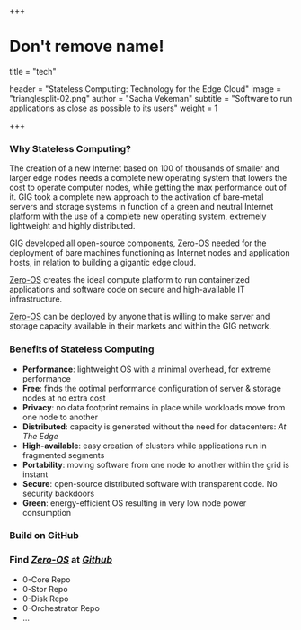 +++
# Don't remove name!
title = "tech"

header = "Stateless Computing: Technology for the Edge Cloud"
image = "trianglesplit-02.png"
author = "Sacha Vekeman"
subtitle = "Software to run applications as close as possible to its users"
weight = 1

+++

### Why Stateless Computing?

The creation of a new Internet based on 100 of thousands of smaller and larger edge nodes needs a complete new operating system that lowers the cost to operate computer nodes, while getting the max performance out of it. GIG took a complete new approach to the activation of bare-metal servers and storage systems in function of a green and neutral Internet platform with the use of a complete new operating system, extremely lightweight and highly distributed.

GIG developed all open-source components, [Zero-OS](https://github.com/Zero-OS) needed for the deployment of bare machines functioning as Internet nodes and application hosts, in relation to building a gigantic edge cloud.

[Zero-OS](https://github.com/Zero-OS) creates the ideal compute platform to run containerized applications and software code on secure and high-available IT infrastructure.

[Zero-OS](https://github.com/Zero-OS) can be deployed by anyone that is willing to make server and storage capacity available in their markets and within the GIG network.

### Benefits of Stateless Computing

* **Performance**: lightweight OS with a minimal overhead, for extreme performance
* **Free**: finds the optimal performance configuration of server & storage nodes at no extra cost
* **Privacy**: no data footprint remains in place while workloads move from one node to another
* **Distributed**: capacity is generated without the need for datacenters: *At The Edge*
* **High-available**: easy creation of clusters while applications run in fragmented segments
* **Portability**: moving software from one node to another within the grid is instant
* **Secure**: open-source distributed software with transparent code. No security backdoors
* **Green**: energy-efficient OS resulting in very low node power consumption

### Build on GitHub

### Find *[Zero-OS](https://github.com/zero-os)* at *[Github](https://github.com/zero-os)*
* 0-Core Repo
* 0-Stor Repo
* 0-Disk Repo
* 0-Orchestrator Repo
* ...
